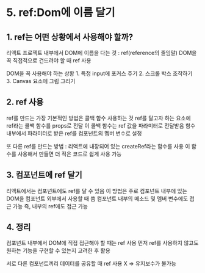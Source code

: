 # 5. ref:Dom에 이름 달기

## 1. ref는 어떤 상황에서 사용해야 할까?

리액트 프로젝트 내부에서 DOM에 이름을 다는 것 : ref(reference의 줄임말)
DOM을 꼭 직접적으로 건드려야 할 때 ref 사용

DOM을 꼭 사용해야 하는 상황 1. 특정 input에 포커스 주기 2. 스크롤 박스 조작하기 3. Canvas 요소에 그림 그리기

## 2. ref 사용

ref를 만드는 가장 기본적인 방법은 콜백 함수 사용하는 것
ref를 달고자 하는 요소에 ref라는 콜백 함수를 props로 전달
이 콜백 함수는 ref 값을 파라미터로 전달받음
함수 내부에서 파라미터로 받은 ref를 컴포넌트의 멤버 변수로 설정

또 다른 ref를 만드는 방법 : 리액트에 내장되어 있는 createRef라는 함수를 사용
이 함수를 사용해서 만들면 더 적은 코드로 쉽게 사용 가능

## 3. 컴포넌트에 ref 달기

리액트에서는 컴포넌트에도 ref를 달 수 있음
이 방법은 주로 컴포넌트 내부에 있는 DOM을 컴포넌트 외부에서 사용할 때 씀
컴포넌트 내부의 메소드 및 멤버 변수에도 접근 가능
즉, 내부의 ref에도 접근 가능

## 4. 정리

컴포넌트 내부에서 DOM에 직접 접근해야 할 때는 ref 사용
먼저 ref를 사용하지 않고도 원하는 기능을 구현할 수 있는지 고려한 후 활용

서로 다른 컴포넌트끼리 데이터를 공유할 때 ref 사용 X
=> 유지보수가 불가능
